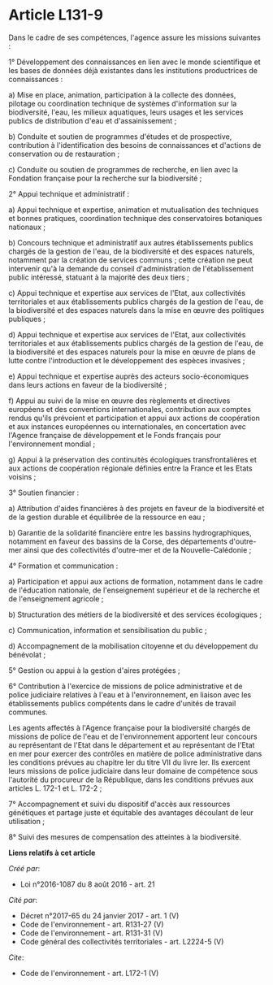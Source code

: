 # Article L131-9

Dans le cadre de ses compétences, l'agence assure les missions suivantes : 

1° Développement des connaissances en lien avec le monde scientifique et les bases de données déjà existantes dans les
institutions productrices de connaissances : 

a) Mise en place, animation, participation à la collecte des données, pilotage ou coordination technique de systèmes
d'information sur la biodiversité, l'eau, les milieux aquatiques, leurs usages et les services publics de distribution d'eau
et d'assainissement ; 

b) Conduite et soutien de programmes d'études et de prospective, contribution à l'identification des besoins de connaissances
et d'actions de conservation ou de restauration ; 

c) Conduite ou soutien de programmes de recherche, en lien avec la Fondation française pour la recherche sur la
biodiversité ; 

2° Appui technique et administratif : 

a) Appui technique et expertise, animation et mutualisation des techniques et bonnes pratiques, coordination technique des
conservatoires botaniques nationaux ; 

b) Concours technique et administratif aux autres établissements publics chargés de la gestion de l'eau, de la biodiversité
et des espaces naturels, notamment par la création de services communs ; cette création ne peut intervenir qu'à la demande du
conseil d'administration de l'établissement public intéressé, statuant à la majorité des deux tiers ; 

c) Appui technique et expertise aux services de l'Etat, aux collectivités territoriales et aux établissements publics chargés
de la gestion de l'eau, de la biodiversité et des espaces naturels dans la mise en œuvre des politiques publiques ; 

d) Appui technique et expertise aux services de l'Etat, aux collectivités territoriales et aux établissements publics chargés
de la gestion de l'eau, de la biodiversité et des espaces naturels pour la mise en œuvre de plans de lutte contre
l'introduction et le développement des espèces invasives ; 

e) Appui technique et expertise auprès des acteurs socio-économiques dans leurs actions en faveur de la biodiversité ; 

f) Appui au suivi de la mise en œuvre des règlements et directives européens et des conventions internationales, contribution
aux comptes rendus qu'ils prévoient et participation et appui aux actions de coopération et aux instances européennes ou
internationales, en concertation avec l'Agence française de développement et le Fonds français pour l'environnement
mondial ; 

g) Appui à la préservation des continuités écologiques transfrontalières et aux actions de coopération régionale définies
entre la France et les Etats voisins ; 

3° Soutien financier : 

a) Attribution d'aides financières à des projets en faveur de la biodiversité et de la gestion durable et équilibrée de la
ressource en eau ; 

b) Garantie de la solidarité financière entre les bassins hydrographiques, notamment en faveur des bassins de la Corse, des
départements d'outre-mer ainsi que des collectivités d'outre-mer et de la Nouvelle-Calédonie ; 

4° Formation et communication : 

a) Participation et appui aux actions de formation, notamment dans le cadre de l'éducation nationale, de l'enseignement
supérieur et de la recherche et de l'enseignement agricole ; 

b) Structuration des métiers de la biodiversité et des services écologiques ; 

c) Communication, information et sensibilisation du public ; 

d) Accompagnement de la mobilisation citoyenne et du développement du bénévolat ; 

5° Gestion ou appui à la gestion d'aires protégées ; 

6° Contribution à l'exercice de missions de police administrative et de police judiciaire relatives à l'eau et à
l'environnement, en liaison avec les établissements publics compétents dans le cadre d'unités de travail communes. 

Les agents affectés à l'Agence française pour la biodiversité chargés de missions de police de l'eau et de l'environnement
apportent leur concours au représentant de l'Etat dans le département et au représentant de l'Etat en mer pour exercer des
contrôles en matière de police administrative dans les conditions prévues au chapitre Ier du titre VII du livre Ier. Ils
exercent leurs missions de police judiciaire dans leur domaine de compétence sous l'autorité du procureur de la République,
dans les conditions prévues aux articles L. 172-1 et L. 172-2 ; 

7° Accompagnement et suivi du dispositif d'accès aux ressources génétiques et partage juste et équitable des avantages
découlant de leur utilisation ; 

8° Suivi des mesures de compensation des atteintes à la biodiversité.

**Liens relatifs à cet article**

_Créé par_:

  - Loi n°2016-1087 du 8 août 2016 - art. 21

_Cité par_:

  - Décret n°2017-65 du 24 janvier 2017 - art. 1 (V)
  - Code de l'environnement - art. R131-27 (V)
  - Code de l'environnement - art. R131-31 (V)
  - Code général des collectivités territoriales - art. L2224-5 (V)

_Cite_:

  - Code de l'environnement - art. L172-1 (V)
